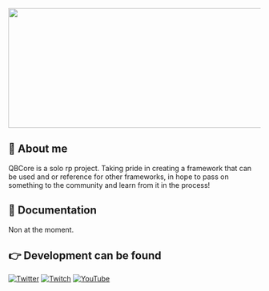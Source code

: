 <p align="center">
  <img width="612" height="240" src="https://static-cdn.jtvnw.net/jtv_user_pictures/84644480-52cb-4204-b674-8094fb4c9234-channel_offline_image-1920x1080.jpeg">
</p>

## 👋 About me
QBCore is a solo rp project. Taking pride in creating a framework that can be used and or reference for other frameworks, in hope to pass on something to the community and learn from it in the process!

## 📖 Documentation
Non at the moment.

## 👉 Development can be found
[![Twitter](https://panels.twitch.tv/panel-820771672-image-9b23069c-6f9f-474a-9577-a3f600668fcf)](https://twitter.com/darthgaijin)
[![Twitch]()](https://www.twitch.tv/darthgaijin)
[![YouTube](https://panels.twitch.tv/panel-820771672-image-a8eda2f2-ac5d-49ce-b626-5c97f1456386)](https://www.youtube.com/)
